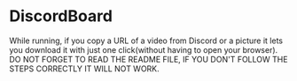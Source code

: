 # DiscordBoard
While running, if you copy a URL of a video from Discord or a picture it lets you download it with just one click(without having to open your browser).
DO NOT FORGET TO READ THE README FILE, IF YOU DON'T FOLLOW THE STEPS CORRECTLY IT WILL NOT WORK.
